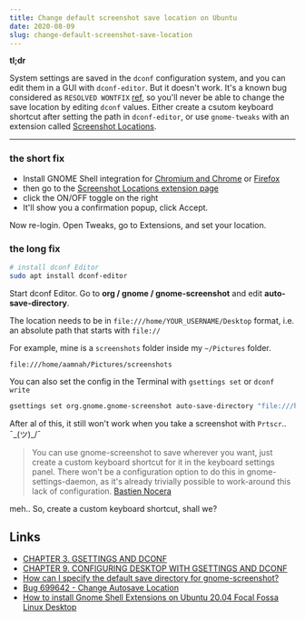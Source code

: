 ```yaml
---
title: Change default screenshot save location on Ubuntu
date: 2020-08-09
slug: change-default-screenshot-save-location
---
```


**tl;dr**

System settings are saved in the `dconf` configuration system, and you can edit them in a GUI with `dconf-editor`. But it doesn't work. It's a known bug considered as `RESOLVED WONTFIX` [ref](https://bugzilla.gnome.org/show_bug.cgi?id=699642), so you'll never be able to change the save location by editing `dconf` values. Either create a csutom keyboard shortcut after setting the path in `dconf-editor`, or use `gnome-tweaks` with an extension called [Screenshot Locations](https://extensions.gnome.org/extension/1179/screenshot-locations/).

---

### the short fix

- Install GNOME Shell integration for [Chromium and Chrome](https://chrome.google.com/webstore/detail/gnome-shell-integration/gphhapmejobijbbhgpjhcjognlahblep?hl=en) or [Firefox](https://addons.mozilla.org/en-US/firefox/addon/gnome-shell-integration/)
- then go to the [Screenshot Locations extension page](https://extensions.gnome.org/extension/1179/screenshot-locations/)
- click the ON/OFF toggle on the right
- It'll show you a confirmation popup, click Accept.

Now re-login. Open Tweaks, go to Extensions, and set your location.

### the long fix

```bash
# install dconf Editor
sudo apt install dconf-editor
```

Start dconf Editor. Go to **org / gnome / gnome-screenshot** and edit **auto-save-directory**.

The location needs to be in `file:///home/YOUR_USERNAME/Desktop` format, i.e. an absolute path that starts with `file://`

For example, mine is a `screenshots` folder inside my `~/Pictures` folder.

```
file:///home/aamnah/Pictures/screenshots
```

You can also set the config in the Terminal with `gsettings set` or `dconf write`

```bash
gsettings set org.gnome.gnome-screenshot auto-save-directory "file:///home/${USER}/Downloads/"
```

After al of this, it still won't work when you take a screenshot with `Prtscr`.. ¯\_(ツ)\_/¯

> You can use gnome-screenshot to save wherever you want, just create a custom keyboard shortcut for it in the keyboard settings panel.
> There won't be a configuration option to do this in gnome-settings-daemon, as it's already trivially possible to work-around this lack of configuration.
> [Bastien Nocera](https://bugzilla.gnome.org/show_bug.cgi?id=699642#c17)

meh.. So, create a custom keyboard shortcut, shall we?

## Links

- [CHAPTER 3. GSETTINGS AND DCONF](https://access.redhat.com/documentation/en-us/red_hat_enterprise_linux/7/html/desktop_migration_and_administration_guide/gsettings-dconf)
- [CHAPTER 9. CONFIGURING DESKTOP WITH GSETTINGS AND DCONF](https://access.redhat.com/documentation/en-us/red_hat_enterprise_linux/7/html/desktop_migration_and_administration_guide/configuration-overview-gsettings-dconf)
- [How can I specify the default save directory for gnome-screenshot?](https://askubuntu.com/questions/114429/how-can-i-specify-the-default-save-directory-for-gnome-screenshot)
- [Bug 699642 - Change Autosave Location](https://bugzilla.gnome.org/show_bug.cgi?id=699642)
- [How to install Gnome Shell Extensions on Ubuntu 20.04 Focal Fossa Linux Desktop](https://linuxconfig.org/how-to-install-gnome-shell-extensions-on-ubuntu-20-04-focal-fossa-linux-desktop)
